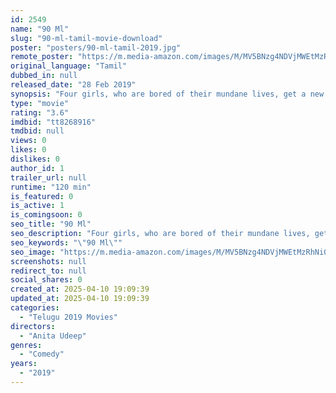 ```yaml
---
id: 2549
name: "90 Ml"
slug: "90-ml-tamil-movie-download"
poster: "posters/90-ml-tamil-2019.jpg"
remote_poster: "https://m.media-amazon.com/images/M/MV5BNzg4NDVjMWEtMzRhNi00OGYwLThlMmEtMjA4NmFiNzI0NWUyXkEyXkFqcGc@._V1_SX300.jpg"
original_language: "Tamil"
dubbed_in: null
released_date: "28 Feb 2019"
synopsis: "Four girls, who are bored of their mundane lives, get a new lease of life when they befriend a practical and progressive girl."
type: "movie"
rating: "3.6"
imdbid: "tt8268916"
tmdbid: null
views: 0
likes: 0
dislikes: 0
author_id: 1
trailer_url: null
runtime: "120 min"
is_featured: 0
is_active: 1
is_comingsoon: 0
seo_title: "90 Ml"
seo_description: "Four girls, who are bored of their mundane lives, get a new lease of life when they befriend a practical and progressive girl."
seo_keywords: "\"90 Ml\""
seo_image: "https://m.media-amazon.com/images/M/MV5BNzg4NDVjMWEtMzRhNi00OGYwLThlMmEtMjA4NmFiNzI0NWUyXkEyXkFqcGc@._V1_SX300.jpg"
screenshots: null
redirect_to: null
social_shares: 0
created_at: 2025-04-10 19:09:39
updated_at: 2025-04-10 19:09:39
categories:
  - "Telugu 2019 Movies"
directors:
  - "Anita Udeep"
genres:
  - "Comedy"
years:
  - "2019"
---
```

